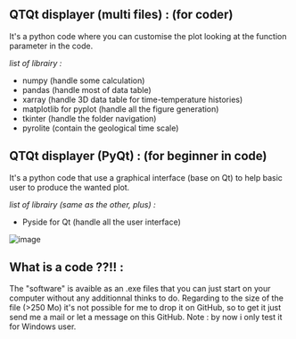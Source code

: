 
## QTQt displayer (multi files) : (for coder)
It's a python code where you can customise the plot looking at the function parameter in the code.

*list of librairy :* 
  - numpy (handle some calculation)
  - pandas (handle most of data table)
  - xarray (handle 3D data table for time-temperature histories)
  - matplotlib for pyplot (handle all the figure generation)
  - tkinter (handle the folder navigation)
  - pyrolite (contain the geological time scale)

## QTQt displayer (PyQt) : (for beginner in code)
It's a python code that use a graphical interface (base on Qt) to help basic user to produce the wanted plot.

*list of librairy (same as the other, plus) :* 
  - Pyside for Qt (handle all the user interface)

![image](https://user-images.githubusercontent.com/130437433/232014922-cff7b4bd-494b-4a20-9ea2-1599ed84f15c.png)

## What is a code ??!! :
The "software" is avaible as an .exe files that you can just start on your computer without any additionnal thinks to do. Regarding to the size of the file (>250 Mo) it's not possible for me to drop it on GitHub, so to get it just send me a mail or let a message on this GitHub.
Note : by now i only test it for Windows user.
